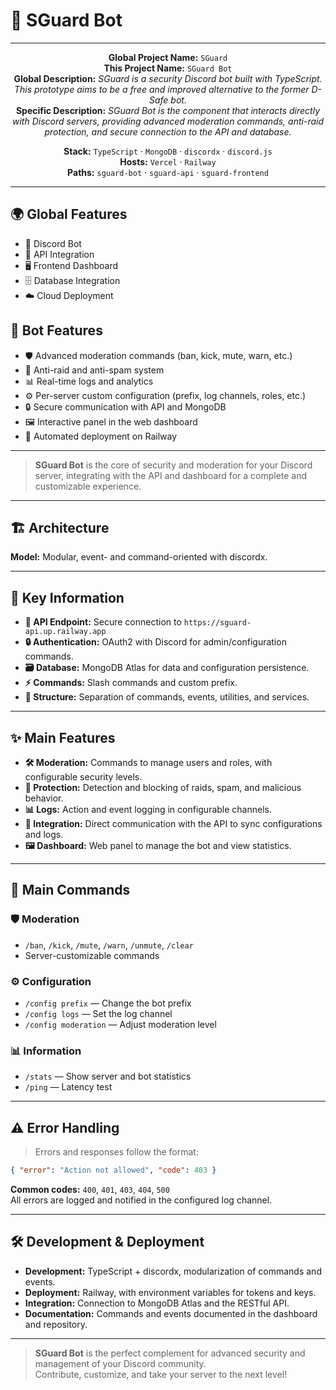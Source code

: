 # 🤖 SGuard Bot

---

<p align="center">
  <b>Global Project Name:</b> <code>SGuard</code> <br>
  <b>This Project Name:</b> <code>SGuard Bot</code> <br>
  <b>Global Description:</b> <i>SGuard is a security Discord bot built with TypeScript. This prototype aims to be a free and improved alternative to the former D-Safe bot.</i> <br>
  <b>Specific Description:</b> <i>SGuard Bot is the component that interacts directly with Discord servers, providing advanced moderation commands, anti-raid protection, and secure connection to the API and database.</i>
</p>

<p align="center">
  <b>Stack:</b> <code>TypeScript</code> · <code>MongoDB</code> · <code>discordx</code> · <code>discord.js</code> <br>
  <b>Hosts:</b> <code>Vercel</code> · <code>Railway</code> <br>
  <b>Paths:</b> <code>sguard-bot</code> · <code>sguard-api</code> · <code>sguard-frontend</code>
</p>

---

## 🌍 Global Features

- 🤖 Discord Bot
- 🔗 API Integration
- 🖥️ Frontend Dashboard
- 🗄️ Database Integration
- ☁️ Cloud Deployment

## 🎯 Bot Features

- 🛡️ Advanced moderation commands (ban, kick, mute, warn, etc.)
- 🚨 Anti-raid and anti-spam system
- 📊 Real-time logs and analytics
- ⚙️ Per-server custom configuration (prefix, log channels, roles, etc.)
- 🔒 Secure communication with API and MongoDB
- 🖼️ Interactive panel in the web dashboard
- 🚀 Automated deployment on Railway

---

> **SGuard Bot** is the core of security and moderation for your Discord server, integrating with the API and dashboard for a complete and customizable experience.

---

## 🏗️ Architecture

**Model:** Modular, event- and command-oriented with discordx.

---

## 📌 Key Information

- **🔗 API Endpoint:** Secure connection to `https://sguard-api.up.railway.app`
- **🔒 Authentication:** OAuth2 with Discord for admin/configuration commands.
- **🗃️ Database:** MongoDB Atlas for data and configuration persistence.
- **⚡ Commands:** Slash commands and custom prefix.
- **🧩 Structure:** Separation of commands, events, utilities, and services.

---

## ✨ Main Features

- **🛠️ Moderation:** Commands to manage users and roles, with configurable security levels.
- **🚨 Protection:** Detection and blocking of raids, spam, and malicious behavior.
- **📊 Logs:** Action and event logging in configurable channels.
- **🔗 Integration:** Direct communication with the API to sync configurations and logs.
- **🖼️ Dashboard:** Web panel to manage the bot and view statistics.

---

## 🚀 Main Commands

### 🛡️ Moderation
- `/ban`, `/kick`, `/mute`, `/warn`, `/unmute`, `/clear`
- Server-customizable commands

### ⚙️ Configuration
- `/config prefix` — Change the bot prefix
- `/config logs` — Set the log channel
- `/config moderation` — Adjust moderation level

### 📊 Information
- `/stats` — Show server and bot statistics
- `/ping` — Latency test

---

## ⚠️ Error Handling

> Errors and responses follow the format:
```json
{ "error": "Action not allowed", "code": 403 }
```
**Common codes:** `400`, `401`, `403`, `404`, `500`  
All errors are logged and notified in the configured log channel.

---

## 🛠️ Development & Deployment

- **Development:** TypeScript + discordx, modularization of commands and events.
- **Deployment:** Railway, with environment variables for tokens and keys.
- **Integration:** Connection to MongoDB Atlas and the RESTful API.
- **Documentation:** Commands and events documented in the dashboard and repository.

---

> **SGuard Bot** is the perfect complement for advanced security and management of your Discord community.  
> Contribute, customize, and take your server to the next level!